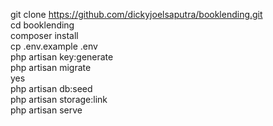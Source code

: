 git clone https://github.com/dickyjoelsaputra/booklending.git
<br>
cd booklending
<br>
composer install
<br>
cp .env.example .env
<br>
php artisan key:generate
<br>
php artisan migrate
<br>
yes
<br>
php artisan db:seed
<br>
php artisan storage:link
<br>
php artisan serve


